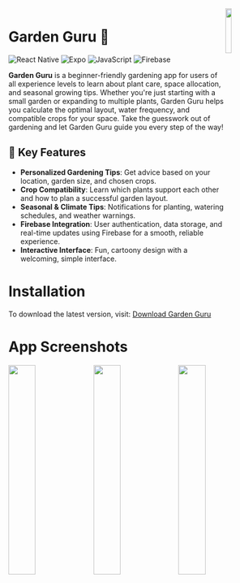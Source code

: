 <img src="https://i.imgur.com/wB3dN6h.png" align="right" width=15%>

# Garden Guru 🌱
![React Native](https://img.shields.io/badge/react_native-%2320232a.svg?style=for-the-badge&logo=react&logoColor=%2361DAFB)
![Expo](https://img.shields.io/badge/expo-000020?style=for-the-badge&logo=expo&logoColor=white)
![JavaScript](https://img.shields.io/badge/javascript-%23323330.svg?style=for-the-badge&logo=javascript&logoColor=%23F7DF1E)
![Firebase](https://img.shields.io/badge/firebase-%23039BE5.svg?style=for-the-badge&logo=firebase&logoColor=white)

**Garden Guru** is a beginner-friendly gardening app for users of all experience levels to learn about plant care, space allocation, and seasonal growing tips. Whether you're just starting with a small garden or expanding to multiple plants, Garden Guru helps you calculate the optimal layout, water frequency, and compatible crops for your space. Take the guesswork out of gardening and let Garden Guru guide you every step of the way!

## 🌿 Key Features
- **Personalized Gardening Tips**: Get advice based on your location, garden size, and chosen crops.
- **Crop Compatibility**: Learn which plants support each other and how to plan a successful garden layout.
- **Seasonal & Climate Tips**: Notifications for planting, watering schedules, and weather warnings.
- **Firebase Integration**: User authentication, data storage, and real-time updates using Firebase for a smooth, reliable experience.
- **Interactive Interface**: Fun, cartoony design with a welcoming, simple interface.

# Installation
To download the latest version, visit: [Download Garden Guru](https://your-download-link.com)

# App Screenshots
<img src="https://i.imgur.com/b4YMX4A.jpg" width=32.5%>&nbsp;<img src="https://imgur.com/sample2.png" width=32.5%>&nbsp;<img src="https://imgur.com/sample3.png" width=32.5%>
